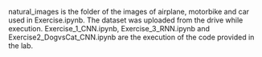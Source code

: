 natural_images is the folder of the images of airplane, motorbike and car used in Exercise.ipynb. The dataset was uploaded from the drive while execution.
Exercise_1_CNN.ipynb, Exercise_3_RNN.ipynb and Exercise2_DogvsCat_CNN.ipynb are the execution of the code provided in the lab.
